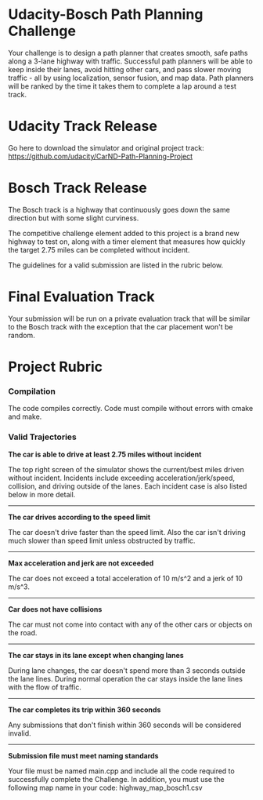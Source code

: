# Udacity-Bosch Path Planning Challenge
Your challenge is to design a path planner that creates smooth, safe paths along a 3-lane highway with traffic. Successful path planners will be able to keep inside their lanes, avoid hitting other cars, and pass slower moving traffic - all by using localization, sensor fusion, and map data. Path planners will be ranked by the time it takes them to complete a lap around a test track.

# Udacity Track Release
Go here to download the simulator and original project track: https://github.com/udacity/CarND-Path-Planning-Project

# Bosch Track Release
The Bosch track is a highway that continuously goes down the same direction but with some slight curviness. 

The competitive challenge element added to this project is a brand new highway to test on, along with a timer element that measures how quickly the target 2.75 miles can be completed without incident. 

The guidelines for a valid submission are listed in the rubric below.

# Final Evaluation Track
Your submission will be run on a private evaluation track that will be similar to the Bosch track with the exception that the car placement won't be random.

# Project Rubric 


### Compilation
The code compiles correctly. Code must compile without errors with cmake and make.

### Valid Trajectories
**The car is able to drive at least 2.75 miles without incident**        

The top right screen of the simulator shows the current/best miles driven without incident. Incidents include exceeding acceleration/jerk/speed, collision, and driving outside of the lanes. Each incident case is also listed below in more detail.

----------------------------------------------------------------------------------------------------------------------------------------

**The car drives according to the speed limit**

The car doesn't drive faster than the speed limit. Also the car isn't driving much slower than speed limit unless obstructed by traffic.

----------------------------------------------------------------------------------------------------------------------------------------

**Max acceleration and jerk are not exceeded**

The car does not exceed a total acceleration of 10 m/s^2 and a jerk of 10 m/s^3.

----------------------------------------------------------------------------------------------------------------------------------------

**Car does not have collisions**

The car must not come into contact with any of the other cars or objects on the road.

----------------------------------------------------------------------------------------------------------------------------------------

**The car stays in its lane except when changing lanes**

During lane changes, the car doesn't spend more than 3 seconds outside the lane lines. During normal operation the car stays inside the lane lines with the flow of traffic.

----------------------------------------------------------------------------------------------------------------------------------------

**The car completes its trip within 360 seconds**

Any submissions that don't finish within 360 seconds will be considered invalid.

----------------------------------------------------------------------------------------------------------------------------------------

**Submission file must meet naming standards**

Your file must be named main.cpp and include all the code required to successfully complete the Challenge. In addition, you must use the following map name in your code: highway_map_bosch1.csv





